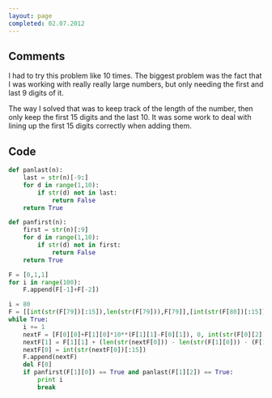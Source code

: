 ```yaml
---
layout: page
completed: 02.07.2012
---
```


## Comments

I had to try this problem like 10 times. The biggest problem was the fact that
I was working with really really large numbers, but only needing the first and
last 9 digits of it.

The way I solved that was to keep track of the length of the number, then only
keep the first 15 digits and the last 10. It was some work to deal with lining
up the first 15 digits correctly when adding them.

## Code

```python
def panlast(n):
	last = str(n)[-9:]
	for d in range(1,10):
		if str(d) not in last:
			return False
	return True

def panfirst(n):
	first = str(n)[:9]
	for d in range(1,10):
		if str(d) not in first:
			return False
	return True

F = [0,1,1]
for i in range(100):
	F.append(F[-1]+F[-2])

i = 80
F = [[int(str(F[79])[:15]),len(str(F[79])),F[79]],[int(str(F[80])[:15]),len(str(F[80])),F[80]]]
while True:
	i += 1
	nextF = [F[0][0]+F[1][0]*10**(F[1][1]-F[0][1]), 0, int(str(F[0][2])[-10:]) + int(str(F[1][2])[-10:])]
	nextF[1] = F[1][1] + (len(str(nextF[0])) - len(str(F[1][0])) - (F[1][1]-F[0][1]))
	nextF[0] = int(str(nextF[0])[:15])
	F.append(nextF)
	del F[0]
	if panfirst(F[1][0]) == True and panlast(F[1][2]) == True:
		print i
		break
```

